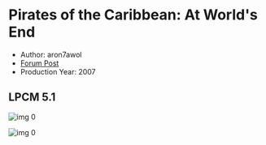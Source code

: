 # Pirates of the Caribbean: At World's End

* Author: aron7awol
* [Forum Post](https://www.avsforum.com/threads/bass-eq-for-filtered-movies.2995212/post-57017956)
* Production Year: 2007

## LPCM 5.1

![img 0](https://i.imgur.com/gaZCsKP.jpg)

![img 0](https://i.imgur.com/6ST3shQ.jpg)

